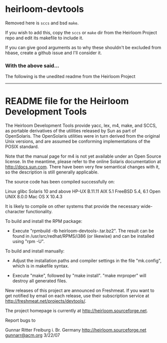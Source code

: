 # heirloom-devtools

Removed here is `sccs` and bsd `make`.

If you wish to add this, copy the `sccs` or `make` dir from
the Heirloom Project repo and edit its makefile to include it.

If you can give good arguments as to why these shouldn't be excluded 
from hbase, create a github issue and I'll consider it.

### With the above said...

The following is the unedited readme from the Heirloom Project

---------------------------------------------------------------

README file for the Heirloom Development Tools
==============================================

The Heirloom Development Tools provide yacc, lex, m4, make, and
SCCS, as portable derivatives of the utilities released by Sun
as part of OpenSolaris. The OpenSolaris utilities were in turn
derived from the original Unix versions, and are assumed be
conforming implementations of the POSIX standard.

Note that the manual page for m4 is not yet available under
an Open Source license. In the meantime, please refer to the
online Solaris documentation at <http://docs.sun.com>. There
have been very few semantical changes with it, so the
description is still generally applicable.

The source code has been compiled successfully on:

Linux		glibc
Solaris		10 and above
HP-UX		B.11.11
AIX		5.1
FreeBSD		5.4, 6.1
Open UNIX	8.0.0
Mac OS X	10.4.3

It is likely to compile on other systems that provide the necessary
wide-character functionality.

To build and install the RPM package:

- Execute "rpmbuild -tb heirloom-devtools-<version>.tar.bz2". The
  result can be found in /usr/src/redhat/RPMS/i386 (or likewise)
  and can be installed using "rpm -U".

To build and install manually:

- Adjust the installation paths and compiler settings in the file
  "mk.config", which is in makefile syntax.

- Execute "make", followed by "make install". "make mrproper" will
  destroy all generated files.

New releases of this project are announced on Freshmeat. If you want to
get notified by email on each release, use their subscription service at
<http://freshmeat.net/projects/devtools/>.

The project homepage is currently at <http://heirloom.sourceforge.net>.

Report bugs to

Gunnar Ritter
Freiburg i. Br.
Germany
<http://heirloom.sourceforge.net>
<gunnarr@acm.org>						3/22/07
